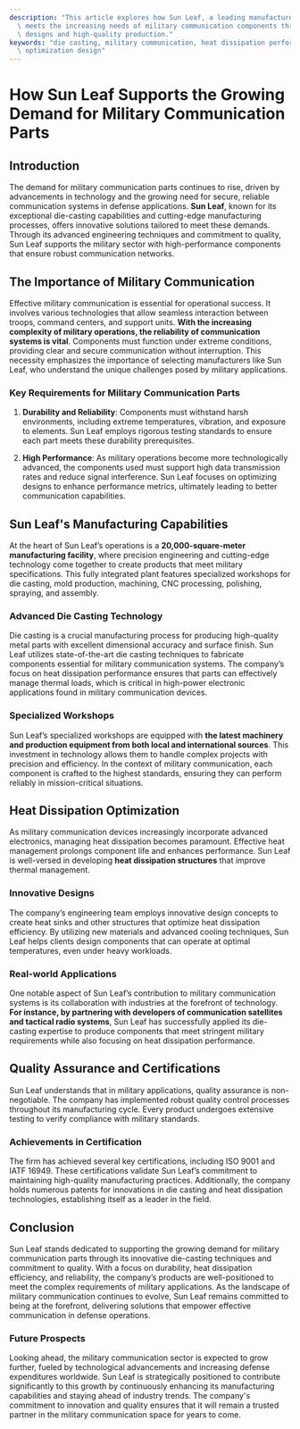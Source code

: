 ```yaml
---
description: "This article explores how Sun Leaf, a leading manufacturer in die-casting technology,\
  \ meets the increasing needs of military communication components through innovative\
  \ designs and high-quality production."
keywords: "die casting, military communication, heat dissipation performance, heat dissipation\
  \ optimization design"
---
```

# How Sun Leaf Supports the Growing Demand for Military Communication Parts

## Introduction

The demand for military communication parts continues to rise, driven by advancements in technology and the growing need for secure, reliable communication systems in defense applications. **Sun Leaf**, known for its exceptional die-casting capabilities and cutting-edge manufacturing processes, offers innovative solutions tailored to meet these demands. Through its advanced engineering techniques and commitment to quality, Sun Leaf supports the military sector with high-performance components that ensure robust communication networks.

## The Importance of Military Communication

Effective military communication is essential for operational success. It involves various technologies that allow seamless interaction between troops, command centers, and support units. **With the increasing complexity of military operations, the reliability of communication systems is vital**. Components must function under extreme conditions, providing clear and secure communication without interruption. This necessity emphasizes the importance of selecting manufacturers like Sun Leaf, who understand the unique challenges posed by military applications.

### Key Requirements for Military Communication Parts

1. **Durability and Reliability**: Components must withstand harsh environments, including extreme temperatures, vibration, and exposure to elements. Sun Leaf employs rigorous testing standards to ensure each part meets these durability prerequisites.

2. **High Performance**: As military operations become more technologically advanced, the components used must support high data transmission rates and reduce signal interference. Sun Leaf focuses on optimizing designs to enhance performance metrics, ultimately leading to better communication capabilities.

## Sun Leaf's Manufacturing Capabilities

At the heart of Sun Leaf’s operations is a **20,000-square-meter manufacturing facility**, where precision engineering and cutting-edge technology come together to create products that meet military specifications. This fully integrated plant features specialized workshops for die casting, mold production, machining, CNC processing, polishing, spraying, and assembly.

### Advanced Die Casting Technology

Die casting is a crucial manufacturing process for producing high-quality metal parts with excellent dimensional accuracy and surface finish. Sun Leaf utilizes state-of-the-art die casting techniques to fabricate components essential for military communication systems. The company’s focus on heat dissipation performance ensures that parts can effectively manage thermal loads, which is critical in high-power electronic applications found in military communication devices.

### Specialized Workshops

Sun Leaf’s specialized workshops are equipped with **the latest machinery and production equipment from both local and international sources**. This investment in technology allows them to handle complex projects with precision and efficiency. In the context of military communication, each component is crafted to the highest standards, ensuring they can perform reliably in mission-critical situations.

## Heat Dissipation Optimization

As military communication devices increasingly incorporate advanced electronics, managing heat dissipation becomes paramount. Effective heat management prolongs component life and enhances performance. Sun Leaf is well-versed in developing **heat dissipation structures** that improve thermal management.

### Innovative Designs

The company’s engineering team employs innovative design concepts to create heat sinks and other structures that optimize heat dissipation efficiency. By utilizing new materials and advanced cooling techniques, Sun Leaf helps clients design components that can operate at optimal temperatures, even under heavy workloads. 

### Real-world Applications

One notable aspect of Sun Leaf’s contribution to military communication systems is its collaboration with industries at the forefront of technology. **For instance, by partnering with developers of communication satellites and tactical radio systems**, Sun Leaf has successfully applied its die-casting expertise to produce components that meet stringent military requirements while also focusing on heat dissipation performance.

## Quality Assurance and Certifications

Sun Leaf understands that in military applications, quality assurance is non-negotiable. The company has implemented robust quality control processes throughout its manufacturing cycle. Every product undergoes extensive testing to verify compliance with military standards.

### Achievements in Certification

The firm has achieved several key certifications, including ISO 9001 and IATF 16949. These certifications validate Sun Leaf’s commitment to maintaining high-quality manufacturing practices. Additionally, the company holds numerous patents for innovations in die casting and heat dissipation technologies, establishing itself as a leader in the field.

## Conclusion

Sun Leaf stands dedicated to supporting the growing demand for military communication parts through its innovative die-casting techniques and commitment to quality. With a focus on durability, heat dissipation efficiency, and reliability, the company’s products are well-positioned to meet the complex requirements of military applications. As the landscape of military communication continues to evolve, Sun Leaf remains committed to being at the forefront, delivering solutions that empower effective communication in defense operations.

### Future Prospects

Looking ahead, the military communication sector is expected to grow further, fueled by technological advancements and increasing defense expenditures worldwide. Sun Leaf is strategically positioned to contribute significantly to this growth by continuously enhancing its manufacturing capabilities and staying ahead of industry trends. The company's commitment to innovation and quality ensures that it will remain a trusted partner in the military communication space for years to come.
